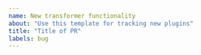 ```yaml
---
name: New transformer functionality
about: "Use this template for tracking new plugins"
title: "Title of PR"
labels: bug
---
```

